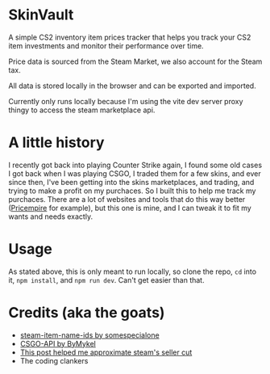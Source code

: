 # SkinVault
A simple CS2 inventory item prices tracker that helps you track your CS2 item investments and monitor their performance over time.

Price data is sourced from the Steam Market, we also account for the Steam tax.

All data is stored locally in the browser and can be exported and imported.

Currently only runs locally because I'm using the vite dev server proxy thingy to access the steam marketplace api.

# A little history
I recently got back into playing Counter Strike again, I found some old cases I got back when I was playing CSGO, I traded them for a few skins, and ever since then, I've been getting into the skins marketplaces, and trading, and trying to make a profit on my purchaces. So I built this to help me track my purchaces.
There are a lot of websites and tools that do this way better ([Pricempire](https://app.pricempire.com/) for example), but this one is mine, and I can tweak it to fit my wants and needs exactly.

# Usage
As stated above, this is only meant to run locally, so clone the repo, `cd` into it, `npm install`, and `npm run dev`. Can't get easier than that.

# Credits (aka the goats)
- [steam-item-name-ids by somespecialone](https://github.com/somespecialone/steam-item-name-ids)
- [CSGO-API by ByMykel](https://github.com/ByMykel/CSGO-API)
- [This post helped me approximate steam's seller cut](https://steamcommunity.com/sharedfiles/filedetails/?id=824580865)
- The coding clankers
